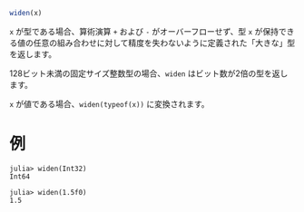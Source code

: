 ```julia
widen(x)
```

`x` が型である場合、算術演算 `+` および `-` がオーバーフローせず、型 `x` が保持できる値の任意の組み合わせに対して精度を失わないように定義された「大きな」型を返します。

128ビット未満の固定サイズ整数型の場合、`widen` はビット数が2倍の型を返します。

`x` が値である場合、`widen(typeof(x))` に変換されます。

# 例

```jldoctest
julia> widen(Int32)
Int64

julia> widen(1.5f0)
1.5
```
